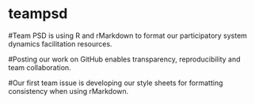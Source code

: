 # teampsd

#Team PSD is using R and rMarkdown to format our participatory system dynamics facilitation resources. 

#Posting our work on GitHub enables transparency, reproducibility and team collaboration. 

#Our first team issue is developing our style sheets for formatting consistency when using rMarkdown.
